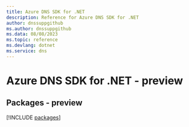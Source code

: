```yaml
---
title: Azure DNS SDK for .NET
description: Reference for Azure DNS SDK for .NET
author: dnssuppgithub
ms.author: dnssuppgithub
ms.data: 08/08/2023
ms.topic: reference
ms.devlang: dotnet
ms.service: dns
---
```

# Azure DNS SDK for .NET - preview
## Packages - preview
[!INCLUDE [packages](dns-index.md)]